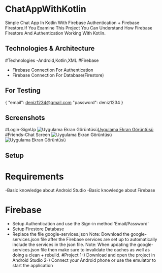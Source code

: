 # ChatAppWithKotlin
Simple Chat App In Kotlin With Firebase Authentication + Firebase Firestore.If You Examine This Project You Can Understand How Firebase Firestore And Authentication Working With Kotlin.

## Technologies & Architecture
#Technologies
-Android,Kotlin,XML
#Firebase
- Firebase Connection For Authentication
- Firebase Connection For Database(Firestore)


## For Testing
{
    "email": deniz1234@gmail.com
    "password": deniz1234
}



## Screenshots
#Login-SignUp
![Uygulama Ekran Görüntüsü](https://i.hizliresim.com/2q5emyr.png)[Uygulama Ekran Görüntüsü](https://i.hizliresim.com/qnclvvh.png) 
#Friends-Chat Screen
![Uygulama Ekran Görüntüsü](https://i.hizliresim.com/n5kig7r.png) ![Uygulama Ekran Görüntüsü](https://i.hizliresim.com/jp7l67p.png) 


## Setup
# Requirements
-Basic knowledge about Android Studio
-Basic knowledge about Firebase
# Firebase
- Setup Authentication and use the Sign-in method 'Email/Password'
- Setup Firestore Database
- Replace the file google-services.json
Note: Download the google-services.json file after the Firebase services are set up to automatically include the services in the json file.
Note: When updating the google-services.json file then make sure to invalidate the caches as well as doing a clean + rebuild.
#Project
1-) Download and open the project in Android Studio
2-) Connect your Android phone or use the emulator to start the application



